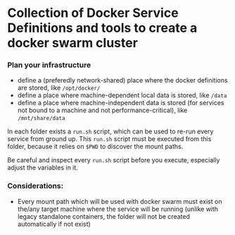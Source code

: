# Collection of Docker Service Definitions and tools to create a docker swarm cluster

### Plan your infrastructure 
- define a (preferedly network-shared) place where the docker definitions are stored, like `/opt/docker/`
- define a place where machine-dependent local data is stored, like `/data`
- define a place where machine-independent data is stored (for services not bound to a machine and not performance-critical), like `/mnt/share/data`

In each folder exists a `run.sh` script, which can be used to re-run every service from ground up.
This `run.sh` script must be executed from this folder, because it relies on `$PWD` to discover the mount paths.

Be careful and inspect every `run.sh` script before you execute, especially adjust the variables in it.

### Considerations:
- Every mount path which will be used with docker swarm must exist on the/any target machine where the service will be running (unlike with legacy standalone containers, the folder will not be created automatically if not exist)

